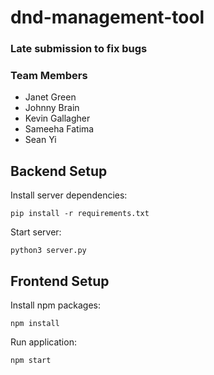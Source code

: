# dnd-management-tool

### Late submission to fix bugs

### Team Members
- Janet Green 
- Johnny Brain  
- Kevin Gallagher 
- Sameeha Fatima  
- Sean Yi 

## Backend Setup
Install server dependencies:
```
pip install -r requirements.txt
```

Start server:
```
python3 server.py
```

## Frontend Setup
Install npm packages:  
```
npm install
```
Run application:  
```
npm start
```
